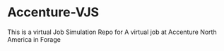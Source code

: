 # Accenture-VJS
This is a virtual Job Simulation Repo for A virtual job at Accenture North America in Forage
